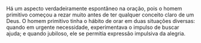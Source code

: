 ﻿Há um aspecto verdadeiramente espontâneo na oração, pois o homem primitivo começou a rezar muito antes de ter qualquer conceito claro de um Deus. O homem primitivo tinha o hábito de orar em duas situações diversas: quando em urgente necessidade, experimentava o impulso de buscar ajuda; e quando jubiloso, ele se permitia expressão impulsiva da alegria.